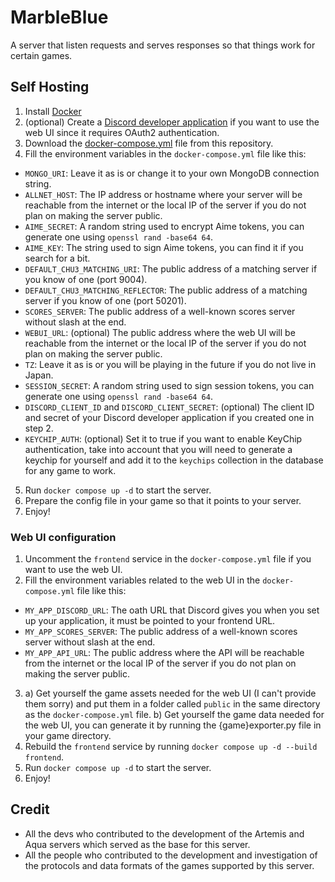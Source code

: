 # MarbleBlue

A server that listen requests and serves responses so that things work for certain games.

## Self Hosting
1. Install [Docker](https://www.docker.com/get-started/)
2. (optional) Create a [Discord developer application](https://discord.com/developers/applications) if you want to use the web UI since it requires OAuth2 authentication.
3. Download the [docker-compose.yml](https://github.com/alexay7/MarbleBlue/blob/main/docker-compose.yml) file from this repository.
4. Fill the environment variables in the `docker-compose.yml` file like this:
- `MONGO_URI`: Leave it as is or change it to your own MongoDB connection string.
- `ALLNET_HOST`: The IP address or hostname where your server will be reachable from the internet or the local IP of the server if you do not plan on making the server public.
- `AIME_SECRET`: A random string used to encrypt Aime tokens, you can generate one using `openssl rand -base64 64`.
- `AIME_KEY`: The string used to sign Aime tokens, you can find it if you search for a bit.
- `DEFAULT_CHU3_MATCHING_URI`: The public address of a matching server if you know of one (port 9004).
- `DEFAULT_CHU3_MATCHING_REFLECTOR`: The public address of a matching server if you know of one (port 50201).
- `SCORES_SERVER`: The public address of a well-known scores server without slash at the end.
- `WEBUI_URL`: (optional) The public address where the web UI will be reachable from the internet or the local IP of the server if you do not plan on making the server public.
- `TZ`: Leave it as is or you will be playing in the future if you do not live in Japan.
- `SESSION_SECRET`: A random string used to sign session tokens, you can generate one using `openssl rand -base64 64`.
- `DISCORD_CLIENT_ID` and `DISCORD_CLIENT_SECRET`: (optional) The client ID and secret of your Discord developer application if you created one in step 2.
- `KEYCHIP_AUTH`: (optional) Set it to true if you want to enable KeyChip authentication, take into account that you will need to generate a keychip for yourself and add it to the `keychips` collection in the database for any game to work.
5. Run `docker compose up -d` to start the server.
6. Prepare the config file in your game so that it points to your server.
7. Enjoy!

### Web UI configuration
1. Uncomment the `frontend` service in the `docker-compose.yml` file if you want to use the web UI.
2. Fill the environment variables related to the web UI in the `docker-compose.yml` file like this:
- `MY_APP_DISCORD_URL`: The oath URL that Discord gives you when you set up your application, it must be pointed to your frontend URL.
- `MY_APP_SCORES_SERVER`: The public address of a well-known scores server without slash at the end.
- `MY_APP_API_URL`: The public address where the API will be reachable from the internet or the local IP of the server if you do not plan on making the server public.
3. a) Get yourself the game assets needed for the web UI (I can't provide them sorry) and put them in a folder called `public` in the same directory as the `docker-compose.yml` file.
    b) Get yourself the game data needed for the web UI, you can generate it by running the {game}exporter.py file in your game directory.
4. Rebuild the `frontend` service by running `docker compose up -d --build frontend`.
5. Run `docker compose up -d` to start the server.
6. Enjoy!

## Credit
- All the devs who contributed to the development of the Artemis and Aqua servers which served as the base for this server.
- All the people who contributed to the development and investigation of the protocols and data formats of the games supported by this server.